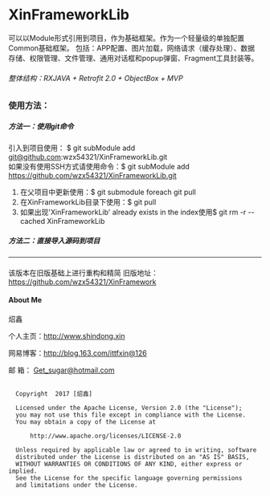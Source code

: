 # XinFrameworkLib

 可以以Module形式引用到项目，作为基础框架。作为一个轻量级的单独配置Common基础框架。
 包括：APP配置、图片加载，网络请求（缓存处理）、数据存储、权限管理、文件管理、通用对话框和popup弹窗、Fragment工具封装等。



###### 整体结构：RXJAVA + Retrofit 2.0 + ObjectBox + MVP


###  使用方法：
##### 方法一：使用git命令

引入到项目使用： $ git subModule add git@github.com:wzx54321/XinFrameworkLib.git  
如果没有使用SSH方式请使用命令：$ git subModule add https://github.com/wzx54321/XinFrameworkLib.git
1) 在父项目中更新使用：$ git submodule foreach git pull
2) 在XinFrameworkLib目录下使用：$ git pull
3) 如果出现'XinFrameworkLib' already exists in the index使用$ git rm -r --cached XinFrameworkLib

#####   方法二：直接导入源码到项目

----------------------------------------------------------------------------------------------------  
  
    
    


####

该版本在旧版基础上进行重构和精简
旧版地址：https://github.com/wzx54321/XinFramework





#### About Me

炤鑫

个人主页：http://www.shindong.xin

网易博客：http://blog.163.com/ittfxin@126

邮    箱： Get_sugar@hotmail.com


```

  Copyright  2017 [炤鑫]

  Licensed under the Apache License, Version 2.0 (the "License");
  you may not use this file except in compliance with the License.
  You may obtain a copy of the License at

      http://www.apache.org/licenses/LICENSE-2.0

  Unless required by applicable law or agreed to in writing, software
  distributed under the License is distributed on an "AS IS" BASIS,
  WITHOUT WARRANTIES OR CONDITIONS OF ANY KIND, either express or implied.
  See the License for the specific language governing permissions
  and limitations under the License.

```
